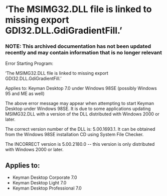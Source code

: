 # ‘The MSIMG32.DLL file is linked to missing export GDI32.DLL.GdiGradientFill.’

### **NOTE**: This archived documentation has not been updated recently and may contain information that is no longer relevant


<p>Error Starting Program:</p>
<p>‘The MSIMG32.DLL file is linked to missing export GDI32.DLL.GdiGradientFill.’</p>

<p>Applies to: Keyman Desktop 7.0 under Windows 98SE (possibly Windows 95 and ME as well)</p>

<p>The above error message may appear when attempting to start Keyman Desktop under Windows 98SE. It is due to some applications updating MSIMG32.DLL with a version of the DLL distributed with Windows 2000 or later.</p>

<p>The correct version number of the DLL is: 5.00.1693.1.  It can be obtained from the Windows 98SE installation CD using System File Checker.</p>

<p>The INCORRECT version is 5.00.2180.0 -- this version is only distributed with Windows 2000 or later.</p>

## Applies to:
 * Keyman Desktop Corporate 7.0
 * Keyman Desktop Light 7.0
 * Keyman Desktop Professional 7.0
